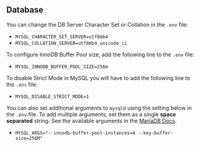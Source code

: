## Database

You can change the DB Server Character Set or Collation in the `.env` file:

* `MYSQL_CHARACTER_SET_SERVER=utf8mb4`
* `MYSQL_COLLATION_SERVER=utf8mb4_unicode_ci`

To configure InnoDB Buffer Pool size, add the following line to the `.env` file:

* `MYSQL_INNODB_BUFFER_POOL_SIZE=256m`

To disable Strict Mode in MySQL you will have to add the following line to the `.env` file:

* `MYSQL_DISABLE_STRICT_MODE=1`

You can also set additional arguments to `mysqld` using the setting below in the `.env` file. To add multiple arguments,
set them as a single **space separated** string. See the available arguments in
the [MariaDB Docs](https://mariadb.com/kb/en/server-system-variables/).

* `MYSQL_ARGS="--innodb-buffer-pool-instances=4 --key-buffer-size=256M"`
